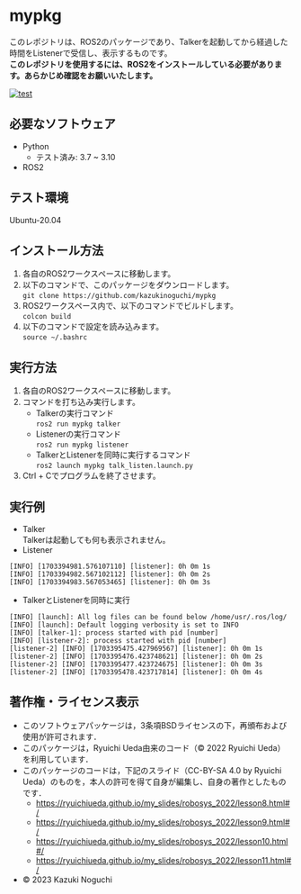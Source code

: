 # mypkg
このレポジトリは、ROS2のパッケージであり、Talkerを起動してから経過した時間をListenerで受信し、表示するものです。  
**このレポジトリを使用するには、ROS2をインストールしている必要があります。あらかじめ確認をお願いいたします。**

[![test](https://github.com/kazukinoguchi/mypkg/actions/workflows/test.yml/badge.svg)](https://github.com/kazukinoguchi/mypkg/actions/workflows/test.yml)

## 必要なソフトウェア
* Python
  * テスト済み: 3.7 ~ 3.10
* ROS2

## テスト環境
Ubuntu-20.04

## インストール方法
1. 各自のROS2ワークスペースに移動します。
1. 以下のコマンドで、このパッケージをダウンロードします。  
`git clone https://github.com/kazukinoguchi/mypkg`
1. ROS2ワークスペース内で、以下のコマンドでビルドします。  
`colcon build`
1. 以下のコマンドで設定を読み込みます。  
`source ~/.bashrc`

## 実行方法
1. 各自のROS2ワークスペースに移動します。
1. コマンドを打ち込み実行します。
   * Talkerの実行コマンド  
   `ros2 run mypkg talker`  
   * Listenerの実行コマンド  
   `ros2 run mypkg listener`  
   * TalkerとListenerを同時に実行するコマンド  
   `ros2 launch mypkg talk_listen.launch.py`  
1. Ctrl + Cでプログラムを終了させます。

## 実行例
* Talker  
Talkerは起動しても何も表示されません。  
* Listener  
```
[INFO] [1703394981.576107110] [listener]: 0h 0m 1s
[INFO] [1703394982.567102112] [listener]: 0h 0m 2s
[INFO] [1703394983.567053465] [listener]: 0h 0m 3s
```
* TalkerとListenerを同時に実行
```
[INFO] [launch]: All log files can be found below /home/usr/.ros/log/
[INFO] [launch]: Default logging verbosity is set to INFO
[INFO] [talker-1]: process started with pid [number]
[INFO] [listener-2]: process started with pid [number]
[listener-2] [INFO] [1703395475.427969567] [listener]: 0h 0m 1s
[listener-2] [INFO] [1703395476.423748621] [listener]: 0h 0m 2s
[listener-2] [INFO] [1703395477.423724675] [listener]: 0h 0m 3s
[listener-2] [INFO] [1703395478.423717814] [listener]: 0h 0m 4s
```
## 著作権・ライセンス表示
* このソフトウェアパッケージは，3条項BSDライセンスの下，再頒布および使用が許可されます．
* このパッケージは，Ryuichi Ueda由来のコード（© 2022 Ryuichi Ueda）を利用しています．
* このパッケージのコードは，下記のスライド（CC-BY-SA 4.0 by Ryuichi Ueda）のものを，本人の許可を得て自身が編集し、自身の著作としたものです．
    * https://ryuichiueda.github.io/my_slides/robosys_2022/lesson8.html#/
    * https://ryuichiueda.github.io/my_slides/robosys_2022/lesson9.html#/
    * https://ryuichiueda.github.io/my_slides/robosys_2022/lesson10.html#/
    * https://ryuichiueda.github.io/my_slides/robosys_2022/lesson11.html#/
* © 2023 Kazuki Noguchi
